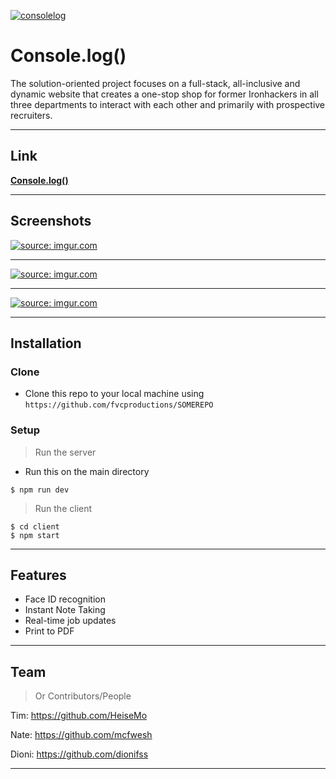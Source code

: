 <a href="https://imgur.com/BYJ2kwS"><img src="https://i.imgur.com/BYJ2kwS.png" title="consolelog" /></a>

# Console.log()

The solution-oriented project focuses on a full-stack, all-inclusive
and dynamic website that creates a one-stop shop for former
Ironhackers in all three departments to interact with each other and
primarily with prospective recruiters.

---

## Link

<a href="https://consolelog-ironhack.herokuapp.com/" target="_blank">**Console.log()**</a>

---

## Screenshots

<a href="https://imgur.com/hGaxRyt"><img src="https://i.imgur.com/hGaxRytl.png" align= "center" title="source: imgur.com" /></a>

---

<a href="https://imgur.com/qcDwZjs"><img src="https://i.imgur.com/qcDwZjsl.png"  align= "center"  title="source: imgur.com" /></a>

---

<a href="https://imgur.com/XMIANXM"><img src="https://i.imgur.com/XMIANXMl.png"  align= "center"  title="source: imgur.com" /></a>

<!-- - Use <a href="http://recordit.co/" target="_blank">**Recordit**</a> to create quicks screencasts of your desktop and export them as `GIF`s.
- For terminal sessions, there's <a href="https://github.com/chjj/ttystudio" target="_blank">**ttystudio**</a> which also supports exporting `GIF`s.

**Recordit**

![Recordit GIF](http://g.recordit.co/iLN6A0vSD8.gif)

**ttystudio**

![ttystudio GIF](https://raw.githubusercontent.com/chjj/ttystudio/master/img/example.gif) -->

---

## Installation

### Clone

- Clone this repo to your local machine using `https://github.com/fvcproductions/SOMEREPO`

### Setup

> Run the server

- Run this on the main directory

```shell
$ npm run dev
```

> Run the client

```shell
$ cd client
$ npm start
```

---

## Features

- Face ID recognition
- Instant Note Taking
- Real-time job updates
- Print to PDF

---

## Team

> Or Contributors/People

Tim: https://github.com/HeiseMo

Nate: https://github.com/mcfwesh

Dioni: https://github.com/dionifss

---

